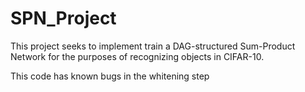 # SPN_Project

This project seeks to implement train a DAG-structured Sum-Product Network for the purposes of recognizing objects in CIFAR-10.

This code has known bugs in the whitening step
